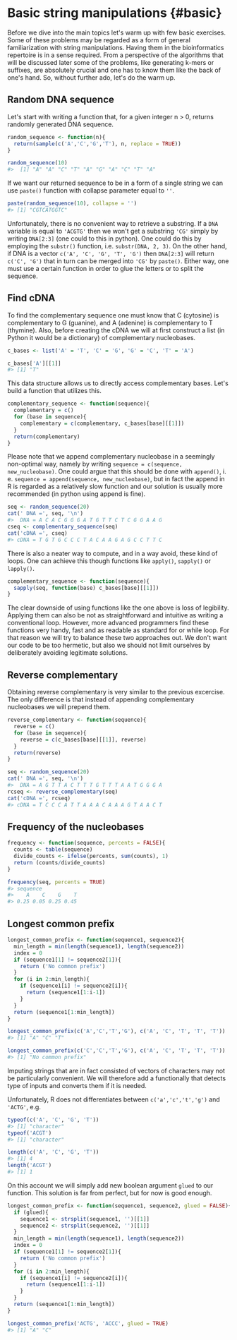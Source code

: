 # Basic string manipulations {#basic}

Before we dive into the main topics let's warm up with few basic exercises. Some of these problems may be regarded as a form of general familiarization with string manipulations. Having them in the bioinformatics repertoire is in a sense required. From a perspective of the algorithms that will be discussed later some of the problems, like generating k-mers or suffixes, are absolutely crucial and one has to know them like the back of one's hand. So, without further ado, let's do the warm up.

## Random DNA sequence

Let's start with writing a function that, for a given integer n > 0, returns randomly generated DNA sequence.


```r
random_sequence <- function(n){
  return(sample(c('A','C','G','T'), n, replace = TRUE))
}

random_sequence(10)
#>  [1] "A" "A" "C" "T" "A" "G" "A" "C" "T" "A"
```

If we want our returned sequence to be in a form of a single string we can use `paste()` function with collapse parameter equal to `''`.


```r
paste(random_sequence(10), collapse = '')
#> [1] "CGTCATGGTC"
```

Unfortunately, there is no convenient way to retrieve a substring. If a `DNA` variable is equal to `'ACGTG'` then we won't get a substring `'CG'` simply by writing `DNA[2:3]` (one could to this in python). One could do this by employing the `substr()` function, i.e. `substr(DNA, 2, 3)`. On the other hand, if DNA is a vector `c('A', 'C', 'G', 'T', 'G')` then `DNA[2:3]` will return `c('C', 'G')` that in turn can be merged into `'CG'` by `paste()`. Either way, one must use a certain function in order to glue the letters or to split the sequence.

## Find cDNA

To find the complementary sequence one must know that C (cytosine) is complementary to G (guanine), and A (adenine) is complementary to T (thymine). Also, before creating the cDNA we will at first construct a list (in Python it would be a dictionary) of complementary nucleobases.


```r
c_bases <- list('A' = 'T', 'C' = 'G', 'G' = 'C', 'T' = 'A')

c_bases['A'][[1]]
#> [1] "T"
```

This data structure allows us to directly access complementary bases. Let's build a function that utilizes this.


```r
complementary_sequence <- function(sequence){
  complementary = c()
  for (base in sequence){
    complementary = c(complementary, c_bases[base][[1]])
  }
  return(complementary)
}
```

Please note that we append complementary nucleobase in a seemingly non-optimal way, namely by writing `sequence = c(sequence, new_nucleobase)`. One could argue that this should be done with `append()`, i. e. `sequence = append(sequence, new_nucleobase)`, but in fact the append in R is regarded as a relatively slow function and our solution is usually more recommended (in python using append is fine). 


```r
seq <- random_sequence(20)
cat(' DNA =', seq, '\n')
#>  DNA = A C A C G G G A T G T T C T C G G A A G
cseq <- complementary_sequence(seq)
cat('cDNA =', cseq)
#> cDNA = T G T G C C C T A C A A G A G C C T T C
```

There is also a neater way to compute, and in a way avoid, these kind of loops. One can achieve this though functions like `apply()`, `sapply()` or `lapply()`.


```r
complementary_sequence <- function(sequence){
  sapply(seq, function(base) c_bases[base][[1]])
}
```

The clear downside of using functions like the one above is loss of legibility. Applying them can also be not as straightforward and intuitive as writing a conventional loop. However, more advanced programmers find these functions very handy, fast and as readable as standard for or while loop. For that reason we will try to balance these two approaches out. We don't want our code to be too hermetic, but also we should not limit ourselves by deliberately avoiding legitimate solutions.

## Reverse complementary

Obtaining reverse complementary is very similar to the previous excercise. The only difference is that instead of appending complementary nucleobases we will prepend them.


```r
reverse_complementary <- function(sequence){
  reverse = c()
  for (base in sequence){
    reverse = c(c_bases[base][[1]], reverse)
  }
  return(reverse)
}
```


```r
seq <- random_sequence(20)
cat(' DNA =', seq, '\n')
#>  DNA = A G T T A C T T T G T T T A A T G G G A
rcseq <- reverse_complementary(seq)
cat('cDNA =', rcseq)
#> cDNA = T C C C A T T A A A C A A A G T A A C T
```

## Frequency of the nucleobases


```r
frequency <- function(sequence, percents = FALSE){
  counts <- table(sequence)
  divide_counts <- ifelse(percents, sum(counts), 1)
  return (counts/divide_counts)
}
```


```r
frequency(seq, percents = TRUE)
#> sequence
#>    A    C    G    T 
#> 0.25 0.05 0.25 0.45
```

## Longest common prefix


```r
longest_common_prefix <- function(sequence1, sequence2){
  min_length = min(length(sequence1), length(sequence2))
  index = 0
  if (sequence1[1] != sequence2[1]){
    return ('No common prefix')
  }
  for (i in 2:min_length){
    if (sequence1[i] != sequence2[i]){
      return (sequence1[1:i-1])
    }
  }
  return (sequence1[1:min_length])
}
```


```r
longest_common_prefix(c('A','C','T','G'), c('A', 'C', 'T', 'T', 'T'))
#> [1] "A" "C" "T"

longest_common_prefix(c('C','C','T','G'), c('A', 'C', 'T', 'T', 'T'))
#> [1] "No common prefix"
```

Imputing strings that are in fact consisted of vectors of characters may not be particularly convenient. We will therefore add a functionally that detects type of inputs and converts them if it is needed.

Unfortunately, R does not differentiates between `c('a','c','t','g')` and `'ACTG'`, e.g.


```r
typeof(c('A', 'C', 'G', 'T'))
#> [1] "character"
typeof('ACGT')
#> [1] "character"

length(c('A', 'C', 'G', 'T'))
#> [1] 4
length('ACGT')
#> [1] 1
```

On this account we will simply add new boolean argument `glued` to our function.  This solution is far from perfect, but for now is good enough.


```r
longest_common_prefix <- function(sequence1, sequence2, glued = FALSE){
  if (glued){
    sequence1 <- strsplit(sequence1, '')[[1]]
    sequence2 <- strsplit(sequence2, '')[[1]]
  }
  min_length = min(length(sequence1), length(sequence2))
  index = 0
  if (sequence1[1] != sequence2[1]){
    return ('No common prefix')
  }
  for (i in 2:min_length){
    if (sequence1[i] != sequence2[i]){
      return (sequence1[1:i-1])
    }
  }
  return (sequence1[1:min_length])
}
```



```r
longest_common_prefix('ACTG', 'ACCC', glued = TRUE)
#> [1] "A" "C"
```

